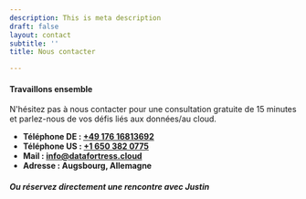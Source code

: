```yaml
---
description: This is meta description
draft: false
layout: contact
subtitle: ''
title: Nous contacter

---
```

#### Travaillons ensemble

N'hésitez pas à nous contacter pour une consultation gratuite de 15 minutes et parlez-nous de vos défis liés aux données/au cloud.

* **Téléphone DE : <a href="tel:+4917616813692">+49 176 16813692</a>**
* **Téléphone US : <a href="tel:+16503820775">+1 650 382 0775</a>**
* **Mail : info@datafortress.cloud**
* **Adresse : Augsbourg, Allemagne**

##### Ou réservez directement une rencontre avec Justin
